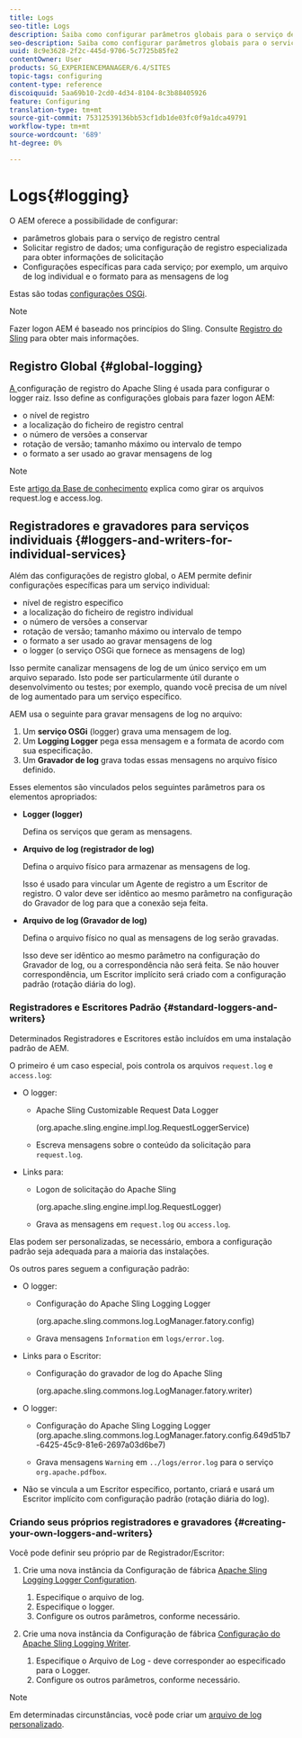 ```yaml
---
title: Logs
seo-title: Logs
description: Saiba como configurar parâmetros globais para o serviço de registro central, configurações específicas para os serviços individuais ou como solicitar o registro de dados.
seo-description: Saiba como configurar parâmetros globais para o serviço de registro central, configurações específicas para os serviços individuais ou como solicitar o registro de dados.
uuid: 8c9e3628-2f2c-445d-9706-5c7725b85fe2
contentOwner: User
products: SG_EXPERIENCEMANAGER/6.4/SITES
topic-tags: configuring
content-type: reference
discoiquuid: 5aa69b10-2cd0-4d34-8104-8c3b88405926
feature: Configuring
translation-type: tm+mt
source-git-commit: 75312539136bb53cf1db1de03fc0f9a1dca49791
workflow-type: tm+mt
source-wordcount: '689'
ht-degree: 0%

---
```



# Logs{#logging}

O AEM oferece a possibilidade de configurar:

* parâmetros globais para o serviço de registro central
* Solicitar registro de dados; uma configuração de registro especializada para obter informações de solicitação
* Configurações específicas para cada serviço; por exemplo, um arquivo de log individual e o formato para as mensagens de log

Estas são todas [configurações OSGi](/help/sites-deploying/configuring-osgi.md).

>[!NOTE]
>
>Fazer logon AEM é baseado nos princípios do Sling. Consulte [Registro do Sling](https://sling.apache.org/site/logging.html) para obter mais informações.

## Registro Global {#global-logging}

[A ](/help/sites-deploying/osgi-configuration-settings.md) configuração de registro do Apache Sling é usada para configurar o logger raiz. Isso define as configurações globais para fazer logon AEM:

* o nível de registro
* a localização do ficheiro de registro central
* o número de versões a conservar
* rotação de versão; tamanho máximo ou intervalo de tempo
* o formato a ser usado ao gravar mensagens de log

>[!NOTE]
>
>Este [artigo da Base de conhecimento](https://helpx.adobe.com/experience-manager/kb/HowToRotateRequestAndAccessLog.html) explica como girar os arquivos request.log e access.log.

## Registradores e gravadores para serviços individuais {#loggers-and-writers-for-individual-services}

Além das configurações de registro global, o AEM permite definir configurações específicas para um serviço individual:

* nível de registro específico
* a localização do ficheiro de registro individual
* o número de versões a conservar
* rotação de versão; tamanho máximo ou intervalo de tempo
* o formato a ser usado ao gravar mensagens de log
* o logger (o serviço OSGi que fornece as mensagens de log)

Isso permite canalizar mensagens de log de um único serviço em um arquivo separado. Isto pode ser particularmente útil durante o desenvolvimento ou testes; por exemplo, quando você precisa de um nível de log aumentado para um serviço específico.

AEM usa o seguinte para gravar mensagens de log no arquivo:

1. Um **serviço OSGi** (logger) grava uma mensagem de log.
1. Um **Logging Logger** pega essa mensagem e a formata de acordo com sua especificação.
1. Um **Gravador de log** grava todas essas mensagens no arquivo físico definido.

Esses elementos são vinculados pelos seguintes parâmetros para os elementos apropriados:

* **Logger (logger)**

   Defina os serviços que geram as mensagens.

* **Arquivo de log (registrador de log)**

   Defina o arquivo físico para armazenar as mensagens de log.

   Isso é usado para vincular um Agente de registro a um Escritor de registro. O valor deve ser idêntico ao mesmo parâmetro na configuração do Gravador de log para que a conexão seja feita.

* **Arquivo de log (Gravador de log)**

   Defina o arquivo físico no qual as mensagens de log serão gravadas.

   Isso deve ser idêntico ao mesmo parâmetro na configuração do Gravador de log, ou a correspondência não será feita. Se não houver correspondência, um Escritor implícito será criado com a configuração padrão (rotação diária do log).

### Registradores e Escritores Padrão {#standard-loggers-and-writers}

Determinados Registradores e Escritores estão incluídos em uma instalação padrão de AEM.

O primeiro é um caso especial, pois controla os arquivos `request.log` e `access.log`:

* O logger:

   * Apache Sling Customizable Request Data Logger

      (org.apache.sling.engine.impl.log.RequestLoggerService)

   * Escreva mensagens sobre o conteúdo da solicitação para `request.log`.

* Links para:

   * Logon de solicitação do Apache Sling

      (org.apache.sling.engine.impl.log.RequestLogger)

   * Grava as mensagens em `request.log` ou `access.log`.

Elas podem ser personalizadas, se necessário, embora a configuração padrão seja adequada para a maioria das instalações.

Os outros pares seguem a configuração padrão:

* O logger:

   * Configuração do Apache Sling Logging Logger

      (org.apache.sling.commons.log.LogManager.fatory.config)

   * Grava mensagens `Information` em `logs/error.log`.

* Links para o Escritor:

   * Configuração do gravador de log do Apache Sling

      (org.apache.sling.commons.log.LogManager.fatory.writer)

* O logger:

   * Configuração do Apache Sling Logging Logger
(org.apache.sling.commons.log.LogManager.fatory.config.649d51b7-6425-45c9-81e6-2697a03d6be7)

   * Grava mensagens `Warning` em `../logs/error.log` para o serviço `org.apache.pdfbox`.

* Não se vincula a um Escritor específico, portanto, criará e usará um Escritor implícito com configuração padrão (rotação diária do log).

### Criando seus próprios registradores e gravadores {#creating-your-own-loggers-and-writers}

Você pode definir seu próprio par de Registrador/Escritor:

1. Crie uma nova instância da Configuração de fábrica [Apache Sling Logging Logger Configuration](/help/sites-deploying/osgi-configuration-settings.md).

   1. Especifique o arquivo de log.
   1. Especifique o logger.
   1. Configure os outros parâmetros, conforme necessário.

1. Crie uma nova instância da Configuração de fábrica [Configuração do Apache Sling Logging Writer](/help/sites-deploying/osgi-configuration-settings.md).

   1. Especifique o Arquivo de Log - deve corresponder ao especificado para o Logger.
   1. Configure os outros parâmetros, conforme necessário.

>[!NOTE]
>
>Em determinadas circunstâncias, você pode criar um [arquivo de log personalizado](/help/sites-deploying/monitoring-and-maintaining.md#create-a-custom-log-file).


